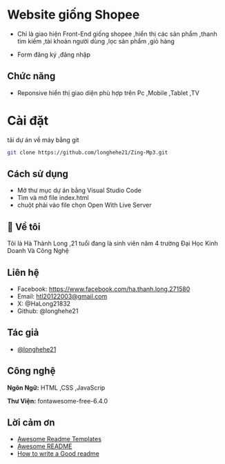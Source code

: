 
# Website giống Shopee

- Chỉ là giao hiện Front-End giống shopee ,hiển thị các sản phẩm ,thanh tìm kiếm ,tài khoản người dùng ,lọc sản phẩm ,giỏ hàng

- Form đăng ký ,đăng nhập
## Chức năng

- Reponsive hiển thị giao diện phù hợp trên Pc ,Mobile ,Tablet ,TV



# Cài đặt
tải dự án về máy bằng git
```bash
git clone https://github.com/longhehe21/Zing-Mp3.git
```

## Cách sử dụng

- Mở thư mục dự án bằng Visual Studio Code
- Tìm và mở file index.html
- chuột phải vào file chọn Open With Live Server


## 🚀 Về tôi
Tôi là Hà Thành Long ,21 tuổi đang là sinh viên năm 4 trường Đại Học Kinh Doanh Và Công Nghệ


## Liên hệ

- Facebook: https://www.facebook.com/ha.thanh.long.271580
- Email: htl20122003@gmail.com
- X: @HaLong21832
- Github: @longhehe21
## Tác giả

- [@longhehe21](https://www.github.com/longhehe21)


## Công nghệ

**Ngôn Ngữ:** HTML ,CSS ,JavaScrip

**Thư Viện:** fontawesome-free-6.4.0




## Lời cảm ơn

 - [Awesome Readme Templates](https://awesomeopensource.com/project/elangosundar/awesome-README-templates)
 - [Awesome README](https://github.com/matiassingers/awesome-readme)
 - [How to write a Good readme](https://bulldogjob.com/news/449-how-to-write-a-good-readme-for-your-github-project)


